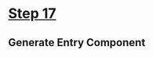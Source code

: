 # [Step 17](https://github.com/kamilkisiela/GitHunt-Lite-Angular/tree/step17)

## Generate Entry Component

